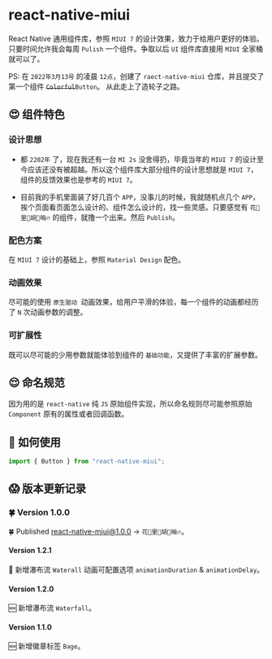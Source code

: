# react-native-miui

React Native 通用组件库，参照 `MIUI 7` 的设计效果，致力于给用户更好的体验。只要时间允许我会每周 `Pulish` 一个组件。争取以后 `UI` 组件库直接用 `MIUI` 全家桶就可以了。

PS: 在 `2022年3月13号` 的凌晨 `12点`，创建了 `raect-native-miui` 仓库，并且提交了第一个组件 ~~`Colorful`~~`Button`。
从此走上了造轮子之路。

## 😍 组件特色

### 设计思想

- 都 `2202年` 了，现在我还有一台 `MI 2s` 没舍得扔，毕竟当年的 `MIUI 7` 的设计至今应该还没有被超越。所以这个组件库大部分组件的设计思想就是 `MIUI 7`，组件的反馈效果也是参考的 `MIUI 7`。

- 目前我的手机里面装了好几百个 `APP`，没事儿的时候，我就随机点几个 `APP`，挨个页面看页面怎么设计的、组件怎么设计的，找一些灵感。只要感觉有 `花🌹里🍐胡🐯哨🔥` 的组件，就撸一个出来。然后 `Publish`。

### 配色方案

在 `MIUI 7` 设计的基础上，参照 `Material Design` 配色。

### 动画效果

尽可能的使用 `原生驱动 `动画效果，给用户平滑的体验，每一个组件的动画都经历了 `N` 次动画参数的调整。

### 可扩展性

既可以尽可能的少用参数就能体验到组件的 `基础功能`，又提供了丰富的扩展参数。

## 😌 命名规范

因为用的是 `react-native` 纯 `JS` 原始组件实现，所以命名规则尽可能参照原始 `Component` 原有的属性或者回调函数。

## 🤔 如何使用

```javascript
import { Button } from "react-native-miui";
```

## 😱 版本更新记录

### 🍀 Version 1.0.0

🍀 Published react-native-miui@1.0.0 -> `花🌹里🍐胡🐯哨🔥`。

#### Version 1.2.1

💄 新增瀑布流 `Waterall` 动画可配置选项 `animationDuration` & `animationDelay`。

#### Version 1.2.0

🆕 新增瀑布流 `Waterfall`。

#### Version 1.1.0

🆕 新增徽章标签 `Bage`。

